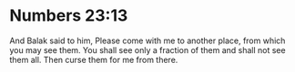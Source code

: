 # Numbers 23:13

And Balak said to him, Please come with me to another place, from which you may see them. You shall see only a fraction of them and shall not see them all. Then curse them for me from there.
